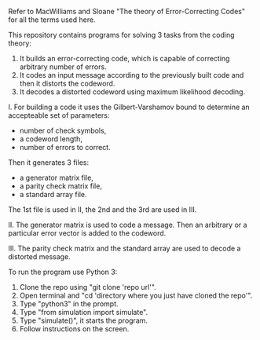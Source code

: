 Refer to MacWilliams and Sloane "The theory of Error-Correcting Codes" for all the terms used here.

This repository contains programs for solving 3 tasks from the coding theory:
1. It builds an error-correcting code, which is capable of correcting arbitrary number of errors.
2. It codes an input message according to the previously built code and then it distorts the codeword.
3. It decodes a distorted codeword using maximum likelihood decoding.

I. For building a code it uses the Gilbert-Varshamov bound to determine an accepteable set of parameters: 
- number of check symbols,
- a codeword length,
- number of errors to correct.

Then it generates 3 files: 
- a generator matrix file, 
- a parity check matrix file,
- a standard array file.

The 1st file is used in II, the 2nd and the 3rd are used in III.

II. The generator matrix is used to code a message. 
Then an arbitrary or a particular error vector is added to the codeword.

III. The parity check matrix and the standard array are used to decode a distorted message.

To run the program use Python 3:
1. Clone the repo using "git clone 'repo url'".
2. Open terminal and "cd 'directory where you just have cloned the repo'".
3. Type "python3" in the prompt.
4. Type "from simulation import simulate".
5. Type "simulate()", it starts the program.
6. Follow instructions on the screen.